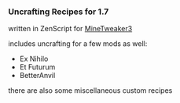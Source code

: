 ### Uncrafting Recipes for 1.7

written in ZenScript for [MineTweaker3](https://minecraft.curseforge.com/projects/minetweaker3)

includes uncrafting for a few mods as well:
- Ex Nihilo
- Et Futurum
- BetterAnvil

there are also some miscellaneous custom recipes
